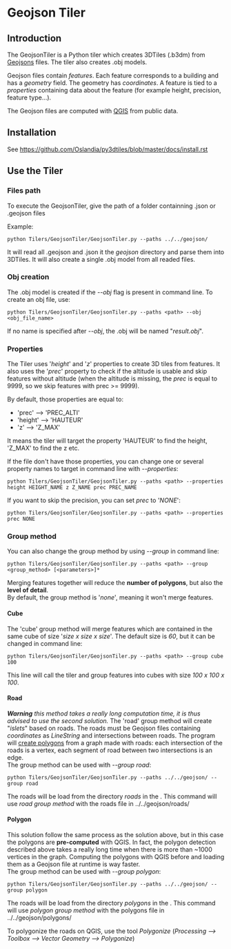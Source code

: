# Geojson Tiler

## Introduction
The GeojsonTiler is a Python tiler which creates 3DTiles (.b3dm) from [Geojsons](https://en.wikipedia.org/wiki/GeoJSON) files.
The tiler also creates .obj models.

Geojson files contain _features_. Each feature corresponds to a building and has a _geometry_ field. The geometry has _coordinates_. A feature is tied to a _properties_ containing data about the feature (for example height, precision, feature type...).

The Geojson files are computed with [QGIS](https://www.qgis.org/en/site/) from public data.
## Installation
See https://github.com/Oslandia/py3dtiles/blob/master/docs/install.rst

## Use the Tiler
### Files path
To execute the GeojsonTiler, give the path of a folder containning .json or .geojson files

Example:
```
python Tilers/GeojsonTiler/GeojsonTiler.py --paths ../../geojson/
```
It will read all .geojson and .json it the _geojson_ directory and parse them into 3DTiles. It will also create a single .obj model from all readed files.

### Obj creation
The .obj model is created if the _--obj_ flag is present in command line. To create an obj file, use:
```
python Tilers/GeojsonTiler/GeojsonTiler.py --paths <path> --obj <obj_file_name>
```
If no name is specified after _--obj_, the .obj will be named "_result.obj_".

### Properties
The Tiler uses '_height_' and '_z_' properties to create 3D tiles from features. It also uses the '_prec_' property to check if the altitude is usable and skip features without altitude (when the altitude is missing, the _prec_ is equal to 9999, so we skip features with prec >= 9999).

By default, those properties are equal to:
- 'prec' --> 'PREC_ALTI'
- 'height' --> 'HAUTEUR'
- 'z' --> 'Z_MAX'

It means the tiler will target the property 'HAUTEUR' to find the height, 'Z_MAX' to find the z etc.

If the file don't have those properties, you can change one or several property names to target in command line with _--properties_:
```
python Tilers/GeojsonTiler/GeojsonTiler.py --paths <path> --properties height HEIGHT_NAME z Z_NAME prec PREC_NAME
```
If you want to skip the precision, you can set _prec_ to '_NONE_':
```
python Tilers/GeojsonTiler/GeojsonTiler.py --paths <path> --properties prec NONE
```

### Group method
You can also change the group method by using _--group_ in command line:
```
python Tilers/GeojsonTiler/GeojsonTiler.py --paths <path> --group <group_method> [<parameters>]*
```
Merging features together will reduce the __number of polygons__, but also the __level of detail__.  
By default, the group method is '_none_', meaning it won't merge features.
#### Cube
The 'cube' group method will merge features which are contained in the same cube of size '_size x size x size_'. The default size is _60_, but it can be changed in command line:
```
python Tilers/GeojsonTiler/GeojsonTiler.py --paths <path> --group cube 100
```
This line will call the tiler and group features into cubes with size _100 x 100 x 100_.

#### Road
___Warning__ this method takes a really long computation time, it is thus advised to use the second solution._
The 'road' group method will create "_islets_" based on roads. The roads must be Geojson files containing _coordinates_ as _LineString_ and intersections between roads. The program will [create polygons](https://web.ist.utl.pt/alfredo.ferreira/publications/12EPCG-PolygonDetection.pdf) from a graph made with roads: each intersection of the roads is a vertex, each segment of road between two intersections is an edge.  
The group method can be used with _--group road_:
```
python Tilers/GeojsonTiler/GeojsonTiler.py --paths ../../geojson/ --group road
```
The roads will be load from the directory _roads_ in the <path>. This command will use _road group method_ with the roads file in ../../geojson/roads/

#### Polygon
This solution follow the same process as the solution above, but in this case the polygons are __pre-computed__ with QGIS. In fact, the polygon detection described above takes a really long time when there is more than ~1000 vertices in the graph. Computing the polygons with QGIS before and loading them as a Geojson file at runtime is way faster.  
The group method can be used with _--group polygon_:
```
python Tilers/GeojsonTiler/GeojsonTiler.py --paths ../../geojson/ --group polygon
```
The roads will be load from the directory _polygons_ in the <path>. This command will use _polygon group method_ with the polygons file in ../../geojson/polygons/
  
To polygonize the roads on QGIS, use the tool _Polygonize_ (_Processing --> Toolbox --> Vector Geometry --> Polygonize_)
